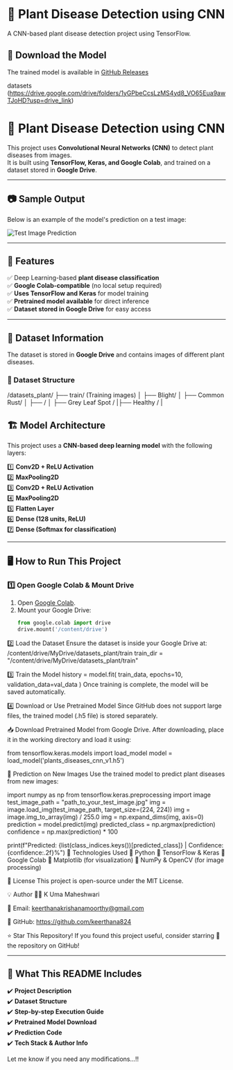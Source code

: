 # 🌱 Plant Disease Detection using CNN 

 A CNN-based plant disease detection project using TensorFlow.

 ## 🔗 Download the Model
The trained model is available in [GitHub Releases](https://drive.google.com/file/d/1rAlAPDuYQaJY5LhiR4Rk2vaxReY-Zx3W/view?usp=drive_link)

datasets (https://drive.google.com/drive/folders/1yGPbeCcsLzMS4yd8_VO65Eua9awTJoHD?usp=drive_link)


# 🌱 Plant Disease Detection using CNN  

This project uses **Convolutional Neural Networks (CNN)** to detect plant diseases from images.  
It is built using **TensorFlow, Keras, and Google Colab**, and trained on a dataset stored in **Google Drive**.

---

## 📷 Sample Output  
Below is an example of the model's prediction on a test image:  

![Test Image Prediction](https://drive.google.com/file/d/1SitU8Q0UIMcdamvECQ00LAevLLzpnuyr/view?usp=drive_link)  

---

## 🚀 Features
✅ Deep Learning-based **plant disease classification**  
✅ **Google Colab-compatible** (no local setup required)  
✅ **Uses TensorFlow and Keras** for model training  
✅ **Pretrained model available** for direct inference  
✅ **Dataset stored in Google Drive** for easy access  

---

## 📂 Dataset Information  
The dataset is stored in **Google Drive** and contains images of different plant diseases.  

### **🔹 Dataset Structure**
/datasets_plant/ ├── train/ (Training images) │ ├── Blight/ │ ├── Common Rust/ │ ├── / │ ├── Grey Leaf Spot / |├── Healthy / | 

## 🏗 Model Architecture  
This project uses a **CNN-based deep learning model** with the following layers:

1️⃣ **Conv2D + ReLU Activation**  
2️⃣ **MaxPooling2D**  
3️⃣ **Conv2D + ReLU Activation**  
4️⃣ **MaxPooling2D**  
5️⃣ **Flatten Layer**  
6️⃣ **Dense (128 units, ReLU)**  
7️⃣ **Dense (Softmax for classification)**  

---

## 🖥 How to Run This Project  

### **1️⃣ Open Google Colab & Mount Drive**
1. Open [Google Colab](https://colab.research.google.com/).
2. Mount your Google Drive:
   ```python
   from google.colab import drive
   drive.mount('/content/drive')
   
2️⃣ Load the Dataset
Ensure the dataset is inside your Google Drive at:
/content/drive/MyDrive/datasets_plant/train
train_dir = "/content/drive/MyDrive/datasets_plant/train"

3️⃣ Train the Model
history = model.fit(
    train_data,
    epochs=10,
    validation_data=val_data
)
Once training is complete, the model will be saved automatically.

4️⃣ Download or Use Pretrained Model
Since GitHub does not support large files, the trained model (.h5 file) is stored separately.

📥 Download Pretrained Model from Google Drive.
After downloading, place it in the working directory and load it using:

from tensorflow.keras.models import load_model
model = load_model('plants_diseases_cnn_v1.h5')

🎯 Prediction on New Images
Use the trained model to predict plant diseases from new images:


import numpy as np
from tensorflow.keras.preprocessing import image
test_image_path = "path_to_your_test_image.jpg"
img = image.load_img(test_image_path, target_size=(224, 224))
img = image.img_to_array(img) / 255.0
img = np.expand_dims(img, axis=0)
prediction = model.predict(img)
predicted_class = np.argmax(prediction)
confidence = np.max(prediction) * 100

print(f"Predicted: {list(class_indices.keys())[predicted_class]} | Confidence: {confidence:.2f}%")
📌 Technologies Used
🔹 Python
🔹 TensorFlow & Keras
🔹 Google Colab
🔹 Matplotlib (for visualization)
🔹 NumPy & OpenCV (for image processing)

📜 License
This project is open-source under the MIT License.

💡 Author
👨‍💻 K Uma Maheshwari

📧 Email: keerthanakrishanamoorthy@gmail.com

🔗 GitHub: https://github.com/keerthana824

⭐ Star This Repository!
If you found this project useful, consider starring 🌟 the repository on GitHub!

---

## **🎯 What This README Includes**
✔️ **Project Description**  
✔️ **Dataset Structure**  
✔️ **Step-by-step Execution Guide**  
✔️ **Pretrained Model Download**  
✔️ **Prediction Code**  
✔️ **Tech Stack & Author Info**  

Let me know if you need any modifications...!!




















